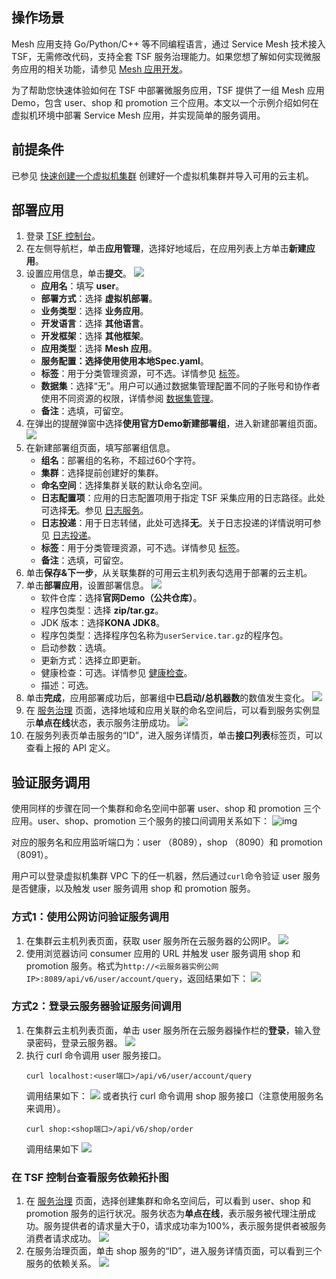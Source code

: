 ## 操作场景

Mesh 应用支持 Go/Python/C++ 等不同编程语言，通过 Service Mesh 技术接入 TSF，无需修改代码，支持全套 TSF 服务治理能力。如果您想了解如何实现微服务应用的相关功能，请参见 [Mesh 应用开发](#building)。

为了帮助您快速体验如何在 TSF 中部署微服务应用，TSF 提供了一组 Mesh 应用 Demo，包含 user、shop 和 promotion 三个应用。本文以一个示例介绍如何在虚拟机环境中部署 Service Mesh 应用，并实现简单的服务调用。



## 前提条件

已参见 [快速创建一个虚拟机集群](https://cloud.tencent.com/document/product/649/55498) 创建好一个虚拟机集群并导入可用的云主机。


[](id:building)
## 部署应用

1. 登录 [TSF 控制台](https://console.cloud.tencent.com/tsf/index)。
2. 在左侧导航栏，单击**应用管理**，选择好地域后，在应用列表上方单击**新建应用**。
3. 设置应用信息，单击**提交**。
   ![](https://qcloudimg.tencent-cloud.cn/raw/b889004d802e004231c5394ffbd4eb06.png)
   - **应用名**：填写 **user**。
   - **部署方式**：选择 **虚拟机部署**。
   - **业务类型**：选择 **业务应用**。
   - **开发语言**：选择 **其他语言**。
   - **开发框架**：选择 **其他框架**。
   - **应用类型**：选择 **Mesh 应用**。
   - **服务配置：**选择使用**使用本地Spec.yaml**。
   - **标签**：用于分类管理资源，可不选。详情参见 [标签](https://cloud.tencent.com/document/product/649/53869)。
   - **数据集**：选择“无”。用户可以通过数据集管理配置不同的子账号和协作者使用不同资源的权限，详情参阅 [数据集管理](https://cloud.tencent.com/document/product/649/38326)。
   - **备注**：选填，可留空。
4. 在弹出的提醒弹窗中选择**使用官方Demo新建部署组**，进入新建部署组页面。
   ![](https://qcloudimg.tencent-cloud.cn/raw/397a105521f6d0cad136e7054b914c8c.png)
5. 在新建部署组页面，填写部署组信息。
   - **组名**：部署组的名称，不超过60个字符。
   - **集群**：选择提前创建好的集群。
   - **命名空间**：选择集群关联的默认命名空间。
   - **日志配置项**：应用的日志配置项用于指定 TSF 采集应用的日志路径。此处可选择**无**。参见 [日志服务](https://cloud.tencent.com/document/product/649/13697)。
   - **日志投递**：用于日志转储，此处可选择**无**。关于日志投递的详情说明可参见 [日志投递](https://cloud.tencent.com/document/product/649/43510)。
   - **标签**：用于分类管理资源，可不选。详情参见 [标签](https://cloud.tencent.com/document/product/649/53869)。
   - **备注**：选填，可留空。
6. 单击**保存&下一步**，从关联集群的可用云主机列表勾选用于部署的云主机。
7. 单击**部署应用**，设置部署信息。
   ![](https://qcloudimg.tencent-cloud.cn/raw/d47807985e4190de4172524ed9953113.png)
   - 软件仓库：选择**官网Demo（公共仓库）**。
   - 程序包类型：选择 **zip/tar.gz**。
   - JDK 版本：选择**KONA JDK8**。
   - 程序包类型：选择程序包名称为`userService.tar.gz`的程序包。
   - 启动参数：选填。
   - 更新方式：选择立即更新。
   - 健康检查：可选。详情参见 [健康检查](https://cloud.tencent.com/document/product/649/52359)。
   - 描述：可选。
8. 单击**完成**，应用部署成功后，部署组中**已启动/总机器数**的数值发生变化。
![](https://qcloudimg.tencent-cloud.cn/raw/4159482c90ce7f47c6419369d0c44cea.png)
9. 在 [服务治理](https://console.cloud.tencent.com/tsf/service) 页面，选择地域和应用关联的命名空间后，可以看到服务实例显示**单点在线**状态，表示服务注册成功。
![](https://qcloudimg.tencent-cloud.cn/raw/62d31369da188cc58c7988481fc69cc9.png)
10. 在服务列表页单击服务的“ID”，进入服务详情页，单击**接口列表**标签页，可以查看上报的 API 定义。

## 验证服务调用

使用同样的步骤在同一个集群和命名空间中部署 user、shop 和 promotion 三个应用。user、shop、promotion 三个服务的接口间调用关系如下：
![img](https://main.qcloudimg.com/raw/4b4cfb3f587dcca35f975db0c924542a.png)

对应的服务名和应用监听端口为：user （8089），shop （8090）和 promotion （8091）。

用户可以登录虚拟机集群 VPC 下的任一机器，然后通过`curl`命令验证 user 服务是否健康，以及触发 user 服务调用 shop 和 promotion 服务。



### 方式1：使用公网访问验证服务调用

1. 在集群云主机列表页面，获取 user 服务所在云服务器的公网IP。
![](https://qcloudimg.tencent-cloud.cn/raw/56870be67dea0cfb1bb60ad2af760a10.png)
2. 使用浏览器访问 consumer 应用的 URL 并触发 user 服务调用 shop 和 promotion 服务。格式为`http://<云服务器实例公网IP>:8089/api/v6/user/account/query`，返回结果如下：
   ![](https://qcloudimg.tencent-cloud.cn/raw/8fbb1b5a6ad3a21c4df555e48959c54a.png)





### 方式2：登录云服务器验证服务间调用

1. 在集群云主机列表页面，单击 user 服务所在云服务器操作栏的**登录**，输入登录密码，登录云服务器。
![](https://qcloudimg.tencent-cloud.cn/raw/618c8c4fb0c4c2f69d5a8f30ccad9238.png)
2. 执行 curl 命令调用 user 服务接口。
   ```
   curl localhost:<user端口>/api/v6/user/account/query
   ```
   调用结果如下：
   ![](https://qcloudimg.tencent-cloud.cn/raw/44a70545c9428768b97eab2d40164ceb.png)
   或者执行 curl 命令调用 shop 服务接口（注意使用服务名来调用）。
   ``` 
   curl shop:<shop端口>/api/v6/shop/order
   ```
   调用结果如下
   ![](https://qcloudimg.tencent-cloud.cn/raw/ff882a1122232aa00733ecacb0ceae14.png)

   


### 在 TSF 控制台查看服务依赖拓扑图

1. 在 [服务治理](https://console.cloud.tencent.com/tsf/service) 页面，选择创建集群和命名空间后，可以看到 user、shop 和 promotion 服务的运行状况。服务状态为**单点在线**，表示服务被代理注册成功。服务提供者的请求量大于0，请求成功率为100%，表示服务提供者被服务消费者请求成功。
![](https://qcloudimg.tencent-cloud.cn/raw/0dda165bf035aa146b5679f5bdbbd506.png)
2. 在服务治理页面，单击 shop 服务的“ID”，进入服务详情页面，可以看到三个服务的依赖关系。
   ![](https://qcloudimg.tencent-cloud.cn/raw/d1c6821c4658746c527ea469d01f1c8a.png)

   



